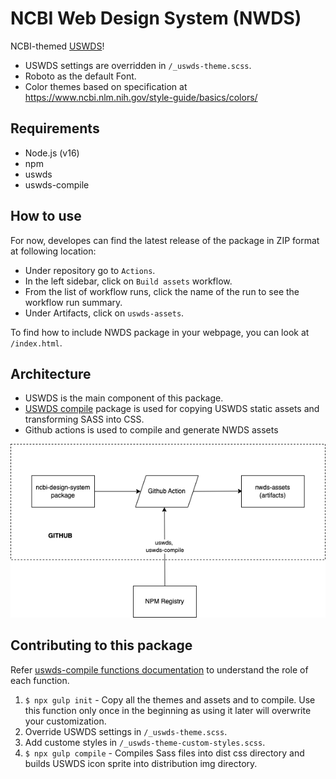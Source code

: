 # NCBI Web Design System (NWDS)
NCBI-themed [USWDS](https://designsystem.digital.gov/)!

* USWDS settings are overridden in `/_uswds-theme.scss`.
* Roboto as the default Font.
* Color themes based on specification at https://www.ncbi.nlm.nih.gov/style-guide/basics/colors/

## Requirements
* Node.js (v16)
* npm
* uswds
* uswds-compile

## How to use

For now, developes can find the latest release of the package in ZIP format at following location:

* Under repository go to `Actions`.
* In the left sidebar, click on `Build assets` workflow.
* From the list of workflow runs, click the name of the run to see the workflow run summary.
* Under Artifacts, click on `uswds-assets`.

To find how to include NWDS package in your webpage, you can look at `/index.html`.

## Architecture
* USWDS is the main component of this package.
* [USWDS compile](https://github.com/uswds/uswds-compile) package is used for copying USWDS static assets and transforming SASS into CSS.
* Github actions is used to compile and generate NWDS assets

![alt text](/images/workflow.png)

## Contributing to this package
Refer [uswds-compile functions documentation](https://github.com/uswds/uswds-compile#functions) to understand the role of each function.
1. `$ npx gulp init` - Copy all the themes and assets and to compile. Use this function only once in the beginning as using it later will overwrite your customization.
1. Override USWDS settings in `/_uswds-theme.scss`.
1. Add custome styles in `/_uswds-theme-custom-styles.scss`.
1. `$ npx gulp compile` -  Compiles Sass files into dist css directory and builds USWDS icon sprite into distribution img directory.


